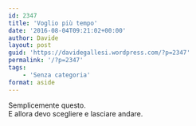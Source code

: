 ```yaml
---
id: 2347
title: 'Voglio più tempo'
date: '2016-08-04T09:21:02+00:00'
author: Davide
layout: post
guid: 'https://davidegallesi.wordpress.com/?p=2347'
permalink: '/?p=2347'
tags:
    - 'Senza categoria'
format: aside
---
```


Semplicemente questo.  
E allora devo scegliere e lasciare andare.